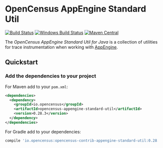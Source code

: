 # OpenCensus AppEngine Standard Util
[![Build Status][travis-image]][travis-url]
[![Windows Build Status][appveyor-image]][appveyor-url]
[![Maven Central][maven-image]][maven-url]

The *OpenCensus AppEngine Standard Util for Java* is a collection of utilities for trace
instrumentation when working with [AppEngine][appengine-url].

## Quickstart

### Add the dependencies to your project

For Maven add to your `pom.xml`:
```xml
<dependencies>
  <dependency>
    <groupId>io.opencensus</groupId>
    <artifactId>opencensus-appengine-standard-util</artifactId>
    <version>0.28.3</version>
  </dependency>
</dependencies>
```

For Gradle add to your dependencies:
```groovy
compile 'io.opencensus:opencensus-contrib-appengine-standard-util:0.28.3'
```

[travis-image]: https://travis-ci.org/census-instrumentation/opencensus-java.svg?branch=master
[travis-url]: https://travis-ci.org/census-instrumentation/opencensus-java
[appveyor-image]: https://ci.appveyor.com/api/projects/status/hxthmpkxar4jq4be/branch/master?svg=true
[appveyor-url]: https://ci.appveyor.com/project/opencensusjavateam/opencensus-java/branch/master
[maven-image]: https://maven-badges.herokuapp.com/maven-central/io.opencensus/opencensus-contrib-appengine-standard-util/badge.svg
[maven-url]: https://maven-badges.herokuapp.com/maven-central/io.opencensus/opencensus-contrib-appengine-standard-util
[appengine-url]: https://appengine.google.com/
